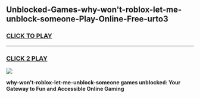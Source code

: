 
## Unblocked-Games-why-won't-roblox-let-me-unblock-someone-Play-Online-Free-urto3
<h3>
<a href="https://premium76.site?title=why-won't-roblox-let-me-unblock-someone&ref=26A">CLICK TO PLAY</a></h3>
<hr>

<h3>
<a href="https://premium76.site?title=why-won't-roblox-let-me-unblock-someone&ref=26A">CLICK 2 PLAY</a>
  
</h3>

<a href="https://premium76.site?title=why-won't-roblox-let-me-unblock-someone&ref=26A"><img src="https://clearcache.store/games.png"></a>


**why-won't-roblox-let-me-unblock-someone games unblocked: Your Gateway to Fun and Accessible Online Gaming**
